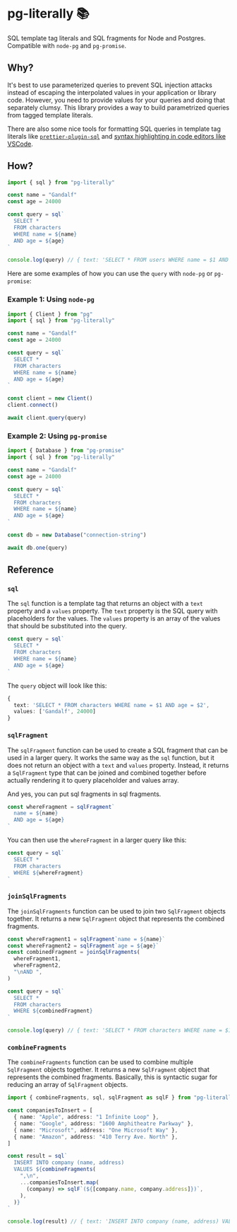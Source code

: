 # pg-literally 📚

SQL template tag literals and SQL fragments for Node and Postgres. Compatible with `node-pg` and `pg-promise`.

## Why?

It's best to use parameterized queries to prevent SQL injection attacks instead of escaping the interpolated values in your application or library code. However, you need to provide values for your queries and doing that separately clumsy. This library provides a way to build parametrized queries from tagged template literals.

There are also some nice tools for formatting SQL queries in template tag literals like [`prettier-plugin-sql`](https://github.com/un-ts/prettier/tree/master/packages/sql) and [syntax highlighting in code editors like VSCode](https://marketplace.visualstudio.com/items?itemName=frigus02.vscode-sql-tagged-template-literals).

## How?

```ts
import { sql } from "pg-literally"

const name = "Gandalf"
const age = 24000

const query = sql`
  SELECT *
  FROM characters
  WHERE name = ${name}
  AND age = ${age}
`

console.log(query) // { text: 'SELECT * FROM users WHERE name = $1 AND age = $2', values: ['Gandalf', 24000] }
```

Here are some examples of how you can use the `query` with `node-pg` or `pg-promise`:

### Example 1: Using `node-pg`

```ts
import { Client } from "pg"
import { sql } from "pg-literally"

const name = "Gandalf"
const age = 24000

const query = sql`
  SELECT *
  FROM characters
  WHERE name = ${name}
  AND age = ${age}
`

const client = new Client()
client.connect()

await client.query(query)
```

### Example 2: Using `pg-promise`

```ts
import { Database } from "pg-promise"
import { sql } from "pg-literally"

const name = "Gandalf"
const age = 24000

const query = sql`
  SELECT *
  FROM characters
  WHERE name = ${name}
  AND age = ${age}
`

const db = new Database("connection-string")

await db.one(query)
```

## Reference

### `sql`

The `sql` function is a template tag that returns an object with a `text` property and a `values` property. The `text` property is the SQL query with placeholders for the values. The `values` property is an array of the values that should be substituted into the query.

```ts
const query = sql`
  SELECT *
  FROM characters
  WHERE name = ${name}
  AND age = ${age}
`
```

The `query` object will look like this:

```ts
{
  text: 'SELECT * FROM characters WHERE name = $1 AND age = $2',
  values: ['Gandalf', 24000]
}
```

### `sqlFragment`

The `sqlFragment` function can be used to create a SQL fragment that can be used in a larger query. It works the same way as the `sql` function, but it does not return an object with a `text` and `values` property. Instead, it returns a `SqlFragment` type that can be joined and combined together before actually rendering it to query placeholder and values array.

And yes, you can put sql fragments in sql fragments.

```ts
const whereFragment = sqlFragment`
  name = ${name}
  AND age = ${age}
`
```

You can then use the `whereFragment` in a larger query like this:

```ts
const query = sql`
  SELECT *
  FROM characters
  WHERE ${whereFragment}
`
```

### `joinSqlFragments`

The `joinSqlFragments` function can be used to join two `SqlFragment` objects together. It returns a new `SqlFragment` object that represents the combined fragments.

```ts
const whereFragment1 = sqlFragment`name = ${name}`
const whereFragment2 = sqlFragment`age = ${age}`
const combinedFragment = joinSqlFragments(
  whereFragment1,
  whereFragment2,
  "\nAND ",
)

const query = sql`
  SELECT *
  FROM characters
  WHERE ${combinedFragment}
`

console.log(query) // { text: 'SELECT * FROM characters WHERE name = $1\nAND age = $2', values: ['Gandalf', 24000] }
```

### `combineFragments`

The `combineFragments` function can be used to combine multiple `SqlFragment` objects together. It returns a new `SqlFragment` object that represents the combined fragments. Basically, this is syntactic sugar for reducing an array of `SqlFragment` objects.

```ts
import { combineFragments, sql, sqlFragment as sqlF } from "pg-literally"

const companiesToInsert = [
  { name: "Apple", address: "1 Infinite Loop" },
  { name: "Google", address: "1600 Amphitheatre Parkway" },
  { name: "Microsoft", address: "One Microsoft Way" },
  { name: "Amazon", address: "410 Terry Ave. North" },
]

const result = sql`
  INSERT INTO company (name, address)
  VALUES ${combineFragments(
    ",\n",
    ...companiesToInsert.map(
      (company) => sqlF`(${[company.name, company.address]})`,
    ),
  )}
`

console.log(result) // { text: 'INSERT INTO company (name, address) VALUES ($1, $2),\n($3, $4),\n($5, $6),\n($7, $8)', values: ['Apple', '1 Infinite Loop', 'Google', '1600 Amphitheatre Parkway', 'Microsoft', 'One Microsoft Way', 'Amazon', '410 Terry Ave. North'] }
```
